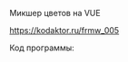 Микшер цветов на VUE

<https://kodaktor.ru/frmw_005> 

Код программы:
<pre><code>  
  <script>
vm = new Vue({
  el: '#app',
  data: {
    colorComponents: {
      r: 255,
      g: 255,
      b: 255,
    },
  },
  computed: {
    style() {
      return {
        'background-color': `rgb(${Object.values(this.colorComponents).join(',')})`,};
    },
  },
});
</code></pre>

Результат: микшер цветов

Ссылка на форк: <https://kodaktor.ru/bind02032018_854a7>
